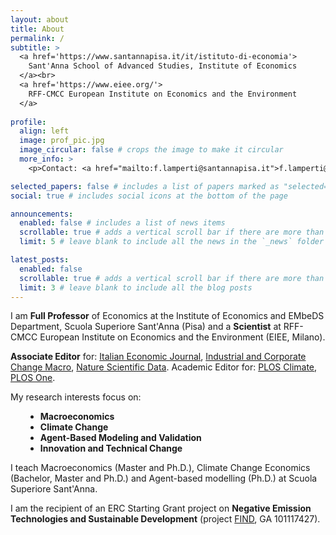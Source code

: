 ```yaml
---
layout: about
title: About
permalink: /
subtitle: >
  <a href='https://www.santannapisa.it/it/istituto-di-economia'>
    Sant'Anna School of Advanced Studies, Institute of Economics
  </a><br>
  <a href='https://www.eiee.org/'>
    RFF-CMCC European Institute on Economics and the Environment
  </a>
  
profile:
  align: left
  image: prof_pic.jpg
  image_circular: false # crops the image to make it circular
  more_info: >
    <p>Contact: <a href="mailto:f.lamperti@santannapisa.it">f.lamperti@santannapisa.it</a> </p>

selected_papers: false # includes a list of papers marked as "selected={true}"
social: true # includes social icons at the bottom of the page

announcements:
  enabled: false # includes a list of news items
  scrollable: true # adds a vertical scroll bar if there are more than 3 news items
  limit: 5 # leave blank to include all the news in the `_news` folder

latest_posts:
  enabled: false
  scrollable: true # adds a vertical scroll bar if there are more than 3 new posts items
  limit: 3 # leave blank to include all the blog posts
---
```


I am <strong>Full Professor</strong> of Economics at the Institute of Economics and EMbeDS Department, Scuola Superiore Sant'Anna (Pisa) and a <strong>Scientist</strong> at RFF-CMCC European Institute on Economics and the Environment (EIEE, Milano).

<strong>Associate Editor</strong> for: <a href='https://link.springer.com/journal/40797'>Italian Economic Journal</a>, <a href='https://academic.oup.com/icc'>Industrial and Corporate Change Macro</a>, <a href='https://www.nature.com/sdata/'>Nature Scientific Data</a>.
</strong>Academic Editor</strong> for: <a href='https://journals.plos.org/climate/'>PLOS Climate</a>, <a href='https://journals.plos.org/plosone/'>PLOS One</a>.

My research interests focus on:

<div style="margin-left: 1.5rem;">
  <ul>
    <li><strong>Macroeconomics</strong></li>
    <li><strong>Climate Change</strong></li>
    <li><strong>Agent-Based Modeling and Validation</strong></li>
    <li><strong>Innovation and Technical Change</strong></li>
  </ul>
</div>

I teach Macroeconomics (Master and Ph.D.), Climate Change Economics (Bachelor, Master and Ph.D.) and Agent-based modelling (Ph.D.) at Scuola Superiore Sant'Anna.

I am the recipient of an ERC Starting Grant project on <strong>Negative Emission Technologies and Sustainable Development</strong> (project <a href='https://find-erc.eu'>FIND</a>, GA 101117427).
